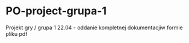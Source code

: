 # PO-project-grupa-1
Projekt gry / grupa 1
22.04 - oddanie kompletnej dokumentacjiw formie pliku pdf
